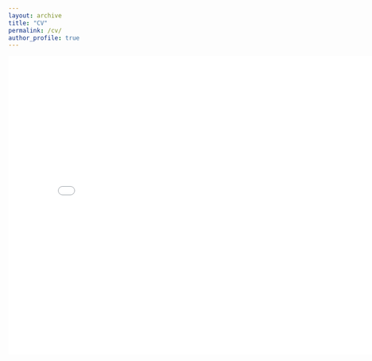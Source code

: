 ```yaml
---
layout: archive
title: "CV"
permalink: /cv/
author_profile: true
---
```

<!DOCTYPE html>
<html>
	<head>
		<meta charset="UTF-8" />
		<title>PDF.js Example</title>
	</head>
	<body>
		<iframe
			src="/viewer/web/viewer.html?file=/files/Satler_cv.pdf"
			width="800px"
			height="600px"
			style="border: none;"
		/>
	</body>
</html>
